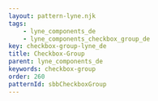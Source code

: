 ```yaml
---
layout: pattern-lyne.njk
tags: 
    - lyne_components_de
    - lyne_components_checkbox_group_de
key: checkbox-group-lyne_de
title: Checkbox-Group
parent: lyne_components_de
keywords: checkbox-group
order: 260
patternId: sbbCheckboxGroup
---
```

